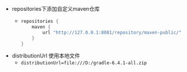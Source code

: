 - repositories下添加自定义maven仓库
	- ```gradle
	  repositories {
	      maven {
	          url "http://127.0.0.1:8081/repository/maven-public/"
	      }
	  }
	  ```
- distributionUrl 使用本地文件
	- `distributionUrl=file:///D:/gradle-6.4.1-all.zip`
